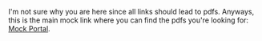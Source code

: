 I'm not sure why you are here since all links should lead to pdfs. Anyways, this is the main mock link where you can find the pdfs you're looking for: [Mock Portal](https://cosmicgenius.github.io/mocks/). 
